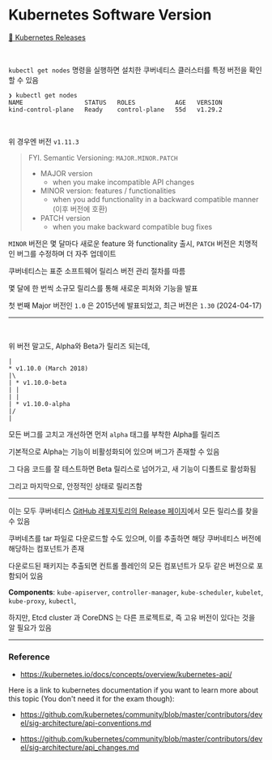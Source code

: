 # Kubernetes Software Version

[🔗 Kubernetes Releases](https://kubernetes.io/releases/)

<br>

`kubectl get nodes` 명령을 실행하면 설치한 쿠버네티스 클러스터를 특정 버전을 확인할 수 있음

```Shell
❯ kubectl get nodes
NAME                 STATUS   ROLES           AGE   VERSION
kind-control-plane   Ready    control-plane   55d   v1.29.2
```

<br>

위 경우엔 버전 `v1.11.3`

> FYI. Semantic Versioning: `MAJOR.MINOR.PATCH`
> - MAJOR version 
>   - when you make incompatible API changes
> - MINOR version: features / functionalities
>   - when you add functionality in a backward compatible manner (이후 버전에 호환)
> - PATCH version 
>   - when you make backward compatible bug fixes

`MINOR` 버전은 몇 달마다 새로운 feature 와 functionality 출시, `PATCH` 버전은 치명적인 버그를 수정하며 더 자주 업데이트

쿠버네티스는 표준 소프트웨어 릴리스 버전 관리 절차를 따름

몇 달에 한 번씩 소규모 릴리스를 통해 새로운 피처와 기능을 발표

첫 번째 Major 버전인 `1.0` 은 2015년에 발표되었고, 최근 버전은 `1.30` (2024-04-17)

---

<br>

위 버전 말고도, Alpha와 Beta가 릴리즈 되는데,

```Shell
|
* v1.10.0 (March 2018)
|\
| * v1.10.0-beta
| |
| |
| * v1.10.0-alpha
|/
|
```

모든 버그를 고치고 개선하면 먼저 `alpha` 태그를 부착한 Alpha를 릴리즈

기본적으로 Alpha는 기능이 비활성화되어 있으며 버그가 존재할 수 있음

그 다음 코드를 잘 테스트하면 Beta 릴리스로 넘어가고, 새 기능이 디폴트로 활성화됨 

그리고 마지막으로, 안정적인 상태로 릴리즈함

---

이는 모두 쿠버네티스 [GitHub 레포지토리의 Release 페이지](https://github.com/kubernetes/kubernetes/tree/master/CHANGELOG)에서 모든 릴리스를 찾을 수 있음

쿠버네츠를 tar 파일로 다운로드할 수도 있으며, 이를 추출하면 해당 쿠버네티스 버전에 해당하는 컴포넌트가 존재

다운로드된 패키지는 추출되면 컨트롤 플레인의 모든 컴포넌트가 모두 같은 버전으로 포함되어 있음

**Components**: `kube-apiserver`, `controller-manager`, `kube-scheduler`, `kubelet`, `kube-proxy`, `kubectl`, 

하지만, Etcd cluster 과 CoreDNS 는 다른 프로젝트로, 즉 고유 버전이 있다는 것을 알 필요가 있음

---

### Reference

- https://kubernetes.io/docs/concepts/overview/kubernetes-api/

Here is a link to kubernetes documentation if you want to learn more about this topic (You don't need it for the exam though):

- https://github.com/kubernetes/community/blob/master/contributors/devel/sig-architecture/api-conventions.md

- https://github.com/kubernetes/community/blob/master/contributors/devel/sig-architecture/api_changes.md